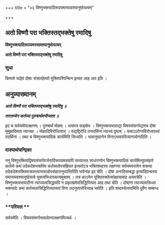 +++
title = "०६ विष्णुभक्त्यादिरूपयमस्यावश्यानुष्ठेयत्वम्"

+++


## अतो विष्णौ परा भक्तिस्तद्भक्तेषु रमादिषु

**विष्णुभक्त्यादिरूपयमस्यावश्यानुष्ठेयत्वम्**

**अतो विष्णौ परा भक्तिस्तद्भक्तेषु रमादिषु**

### **सुधा**

किमतो यद्येवं दोषाः संसारहेतवो मुक्तिपरिपन्थिन इत्यत आह अत इति ।

## **अनुव्याख्यानम्**

***अतो विष्णौ परा भक्तिस्तद्भक्तेषु रमादिषु ॥***

***तारतम्येन कर्तव्या पुरुषार्थमभीप्सता ॥***

इदं च सर्वयमोपलक्षणम् । पुरुषार्थं मोक्षम् । अयमत्र सङ्क्षेपः । विष्णुभक्त्यभावाद्या विषयसंसर्गाद्याश्च दोषा मुमुक्षादिमता त्याज्याः । मोक्षादिविरोधित्वात् । यद्यद्विरोधि तत्तदर्थिना त्याज्यं दृष्टम् । यथाऽऽरोग्यविरोध्यपथ्यं तदर्थिना । तथा च विष्णुभक्त्यादिकं कार्यमिति सिध्यति । भावानुष्ठानेन विनाऽभावपरित्यागायोगादिति ।

### **वाक्यार्थचन्द्रिका**

ननु विष्णुभक्तिवद्विषयसंसर्गवर्जनादिरूपयमस्यापि सत्त्वात्तत् साधारण्येन विष्णुभक्त्यादिकं कार्यमित्युपसंहारे कर्तव्ये कथं तदेकदेशभक्तेरेव कर्तव्यतोपसंह्रियत इत्यतोऽत्र भक्तिशब्दस्य लक्षणया सर्वयमपरत्वेन शक्त्या तदेकदेशभक्तिमात्रपरत्वाभावान्नोपसंहारानुपपत्तिरिति भावेनाह इदं चेति । दोषा अनादिसम्बद्धा इत्यादिग्रन्थस्य यमानामवश्यानुष्ठेयत्वे युक्त्यभिधायकत्वमुक्तम् । तत्र काऽनेन युक्तिरुक्तेत्यपेक्षायामाह अयमत्रेति । विष्णुभक्त्यभावादीनां त्याज्यत्वसिद्धावपि न प्रकृतप्रमेयसिद्धिरित्यत आह तथा चेति । दोषाणां त्याज्यत्वसिध्या भक्त्यादेः कथं कर्तव्यतासिद्धिरित्यतस्तां विना तदनुपपत्तेरित्याह भावेति । इति शब्दस्येत्ययमिति पूर्वेण सम्बन्धः ।

### **परिमल **

सर्वयमेति । विषयसंसर्गाभावादेरुपलक्षणमित्यर्थः ।

